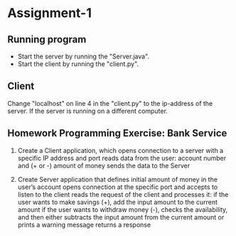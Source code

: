 # Assignment-1

## Running program

- Start the server by running the "Server.java".
- Start the client by running the "client.py".

## Client

Change "localhost" on line 4 in the "client.py" to the ip-address of the server. If the server is running on a different computer.

## Homework Programming Exercise: Bank Service

1. Create a Client application, which
opens connection to a server with a specific IP address and port
reads data from the user: account number and (+ or -) amount of money
sends the data to the Server

2. Create Server application that defines initial amount of money in the user’s account opens connection at the specific port and accepts to listen to the client
reads the request of the client and processes it:
if the user wants to make savings (+), add the input amount to the current amount
if the user wants to withdraw money (-), checks the availability, and then either subtracts the input amount from the current amount or prints a warning message
returns a response